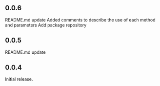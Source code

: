 ## 0.0.6

README.md update
Added comments to describe the use of each method and parameters
Add package repository

## 0.0.5

README.md update

## 0.0.4

Initial release.
